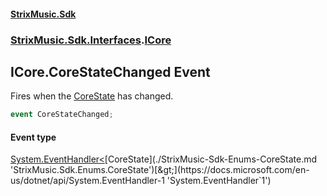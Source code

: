 #### [StrixMusic.Sdk](./index.md 'index')
### [StrixMusic.Sdk.Interfaces](./StrixMusic-Sdk-Interfaces.md 'StrixMusic.Sdk.Interfaces').[ICore](./StrixMusic-Sdk-Interfaces-ICore.md 'StrixMusic.Sdk.Interfaces.ICore')
## ICore.CoreStateChanged Event
Fires when the [CoreState](./StrixMusic-Sdk-Interfaces-ICore-CoreState.md 'StrixMusic.Sdk.Interfaces.ICore.CoreState') has changed.  
```csharp
event CoreStateChanged;
```
#### Event type
[System.EventHandler&lt;](https://docs.microsoft.com/en-us/dotnet/api/System.EventHandler-1 'System.EventHandler`1')[CoreState](./StrixMusic-Sdk-Enums-CoreState.md 'StrixMusic.Sdk.Enums.CoreState')[&gt;](https://docs.microsoft.com/en-us/dotnet/api/System.EventHandler-1 'System.EventHandler`1')

